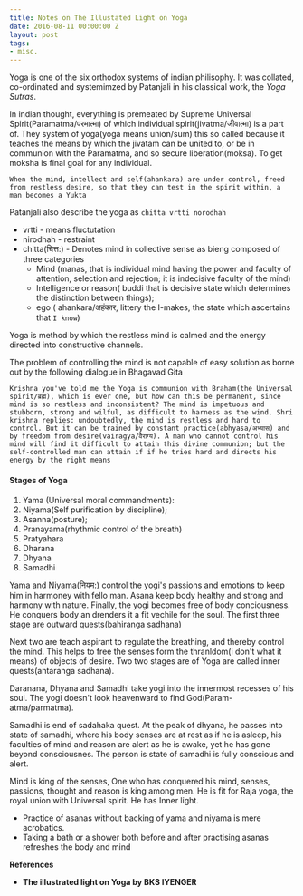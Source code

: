 ```yaml
---
title: Notes on The Illustated Light on Yoga 
date: 2016-08-11 00:00:00 Z
layout: post
tags:
- misc.
---
```


Yoga is one of the six orthodox systems of indian philisophy. It was collated, co-ordinated and systemimzed by Patanjali in his classical work, the *Yoga Sutras*. 

In indian thought, everything is premeated by Supreme Universal Spirit(Paramatma/परमात्मा) of which individual spirit(jivatma/जीवात्मा) is a part of. They system of yoga(yoga means union/sum) this so called because it teaches the means by which the jivatam can be united to, or be in communion with the Paramatma, and so secure liberation(moksa). To get moksha is final goal for any individual.

```
When the mind, intellect and self(ahankara) are under control, freed from restless desire, so that they can test in the spirit within, a man becomes a Yukta
```

Patanjali also describe the yoga as `chitta vrtti norodhah`

* vrtti - means fluctutation
* nirodhah - restraint
* chitta(चित्त:) - Denotes mind in collective sense as bieng composed of three categories
	* Mind (manas, that is individual mind having the power and faculty of attention, selection and rejection; it is indecisive faculty of the mind)
	* Intelligence or reason( buddi that is decisive state which determines the distinction between things);
	* ego ( ahankara/अहंकार, littery the I-makes, the state which ascertains that `I know`)

Yoga is method by which the restless mind is calmed and the energy directed into constructive channels. 

The problem of controlling the mind is not capable of easy solution as borne out by the following dialogue in Bhagavad Gita

`
Krishna you've told me the Yoga is communion with Braham(the Universal spirit/ब्रह्म), which is ever one, but how can this be permanent, since mind is so restless and inconsistent? The mind is impetuous and  stubborn, strong and wilful, as difficult to harness as the wind. Shri krishna replies: undoubtedly, the mind is restless and hard to control. But it can be trained by constant practice(abhyasa/अभ्यास) and by freedom from desire(vairagya/वैराग्य). A man who cannot control his mind will find it difficult to attain this divine communion; but the self-controlled man can attain if if he tries hard and directs his energy by the right means 
`

#### Stages of Yoga

1. Yama (Universal moral commandments):
2. Niyama(Self purification by discipline);
3. Asanna(posture);
4. Pranayama(rhythmic control of the breath)
5. Pratyahara
6. Dharana
7. Dhyana
8. Samadhi

Yama and Niyama(नियम:) control the yogi's passions and emotions to keep him in harmoney with fello man. Asana keep body healthy and strong and harmony with nature. Finally, the yogi becomes free of body conciousness. He conquers body an drenders it a fit vechile for the soul. The first three stage are outward quests(bahiranga sadhana)

Next two are teach aspirant to regulate the breathing, and thereby control the mind. This helps to free the senses form the thranldom(i don't what it means) of objects of desire. Two two stages are of Yoga are called inner quests(antaranga sadhana).

Daranana, Dhyana and Samadhi take yogi into the innermost recesses of his soul. The yogi doesn't look heavenward to find God(Param-atma/parmatma).

Samadhi is end of sadahaka quest. At the peak of dhyana, he passes into state of samadhi, where his body senses are at rest as if he is asleep, his faculties of mind and reason are alert as he is awake, yet he has gone beyond consciousnes. The person is state of samadhi is fully conscious and alert. 


Mind is king of the senses, One who has conquered his mind, senses, passions, thought and reason is king among men. He is fit for Raja yoga, the royal union with Universal spirit. He has Inner light.


* Practice of asanas without backing of yama and niyama is mere acrobatics.
* Taking a bath or a shower both before and after practising asanas refreshes the body and mind



**References**

* **The illustrated light on Yoga by BKS IYENGER**

